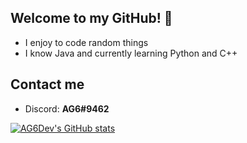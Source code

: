 ## Welcome to my GitHub! 👋
 - I enjoy to code random things
 - I know Java and currently learning Python and C++
 
 ## Contact me
 - Discord:  **AG6#9462**

[![AG6Dev's GitHub stats](https://github-readme-stats.vercel.app/api?username=AG6Dev)](https://github.com/AG6Dev/github-readme-stats)

 
